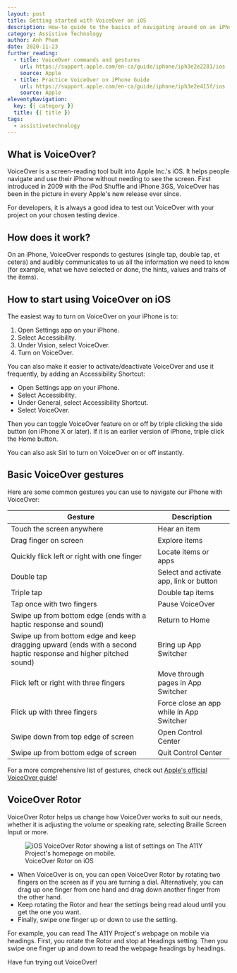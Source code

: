```yaml
---
layout: post
title: Getting started with VoiceOver on iOS
description: How-to guide to the basics of navigating around on an iPhone using Apple’s VoiceOver screen reader, included in iOS.
category: Assistive Technology
author: Anh Pham
date: 2020-11-23
further_reading:
  - title: VoiceOver commands and gestures
    url: https://support.apple.com/en-ca/guide/iphone/iph3e2e2281/ios
    source: Apple
  - title: Practice VoiceOver on iPhone Guide
    url: https://support.apple.com/en-ca/guide/iphone/iph3e2e415f/ios
    source: Apple
eleventyNavigation:
  key: {{ category }}
  title: {{ title }}
tags:
  - assistivetechnology
---
```


## What is VoiceOver?

VoiceOver is a screen-reading tool built into Apple Inc.'s iOS. It helps people navigate and use their iPhone without needing to see the screen. First introduced in 2009 with the iPod Shuffle and iPhone 3GS, VoiceOver has been in the picture in every Apple's new release ever since. 

For developers, it is always a good idea to test out VoiceOver with your project on your chosen testing device.

## How does it work?

On an iPhone, VoiceOver responds to gestures (single tap, double tap, et cetera) and audibly communicates to us all the information we need to know (for example, what we have selected or done, the hints, values and traits of the items).

## How to start using VoiceOver on iOS

The easiest way to turn on VoiceOver on your iPhone is to:

1. Open Settings app on your iPhone.
1. Select Accessibility.
1. Under Vision, select VoiceOver.
1. Turn on VoiceOver.

You can also make it easier to activate/deactivate VoiceOver and use it frequently, by adding an Accessibility Shortcut:
- Open Settings app on your iPhone.
- Select Accessibility.
- Under General, select Accessibility Shortcut.
- Select VoiceOver.

Then you can toggle VoiceOver feature on or off by triple clicking the side button (on iPhone X or later). If it is an earlier version of iPhone, triple click the Home button.

You can also ask Siri to turn on VoiceOver on or off instantly.

## Basic VoiceOver gestures

Here are some common gestures you can use to navigate our iPhone with VoiceOver:

Gesture | Description
--------|------------
Touch the screen anywhere | Hear an item
Drag finger on screen | Explore items
Quickly flick left or right with one finger | Locate items or apps
Double tap | Select and activate app, link or button
Triple tap | Double tap items
Tap once with two fingers | Pause VoiceOver
Swipe up from bottom edge (ends with a haptic response and sound) | Return to Home 
Swipe up from bottom edge and keep dragging upward (ends with a second haptic response and higher pitched sound)  | Bring up App Switcher
Flick left or right with three fingers | Move through pages in App Switcher
Flick up with three fingers | Force close an app while in App Switcher
Swipe down from top edge of screen | Open Control Center
Swipe up from bottom edge of screen | Quit Control Center

For a more comprehensive list of gestures, check out [Apple's official VoiceOver guide](https://support.apple.com/en-ca/guide/iphone/iph3e2e2281/ios)!

## VoiceOver Rotor

VoiceOver Rotor helps us change how VoiceOver works to suit our needs, whether it is adjusting the volume or speaking rate, selecting Braille Screen Input or more.

<figure role="figure" aria-label="VoiceOver Rotor on iOS">
  <img alt="iOS VoiceOver Rotor showing a list of settings on The A11Y Project's homepage on mobile." src="/img/posts/2020-11-23-getting-started-with-voiceover-ios/voiceover-ios-rotor.jpg">
  <figcaption>VoiceOver Rotor on iOS</figcaption>
</figure>

- When VoiceOver is on, you can open VoiceOver Rotor by rotating two fingers on the screen as if you are turning a dial. Alternatively, you can drag up one finger from one hand and drag down another finger from the other hand. 
- Keep rotating the Rotor and hear the settings being read aloud until you get the one you want.
- Finally, swipe one finger up or down to use the setting.

For example, you can read The A11Y Project's webpage on mobile via headings. First, you rotate the Rotor and stop at Headings setting. Then you swipe one finger up and down to read the webpage headings by headings.

Have fun trying out VoiceOver!
